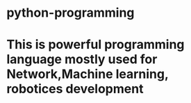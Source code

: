 # python-programming
# This is powerful programming language mostly used for Network,Machine learning, robotices development
